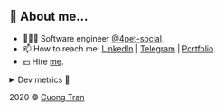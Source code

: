 ## 🦄 About me...

- 🧑🏻‍💻 Software engineer [@4pet-social](https://github.com/4pet-social).
- 📫 How to reach me: [LinkedIn](https://linkedin.com/in/103cuong) | [Telegram](https://t.me/cuong103) | [Portfolio](https://103cuong.github.io/).
- 💵 Hire [me](mailto:103cuong@gmail.com).

<details><summary>Dev metrics 💅</summary>

<!--START_SECTION:waka-->
![Profile Views](http://img.shields.io/badge/Profile%20Views-45-blue)

![Lines of code](https://img.shields.io/badge/From%20Hello%20World%20I%27ve%20Written-17.6%20million%20lines%20of%20code-blue)

**🐱 My Github Data** 

> 🏆 2,117 Contributions in the Year 2020
 > 
> 📦 493.9 kB Used in Github's Storage 
 > 
> 💼 Opted to Hire
 > 
> 📜 149 Public Repositories
 > 
> 🔑 0 Private Repository 
 > 
**I'm a Night 🦉** 

```text
🌞 Morning    81 commits     ███░░░░░░░░░░░░░░░░░░░░░░   11.67% 
🌆 Daytime    212 commits    ███████░░░░░░░░░░░░░░░░░░   30.55% 
🌃 Evening    263 commits    █████████░░░░░░░░░░░░░░░░   37.9% 
🌙 Night      138 commits    █████░░░░░░░░░░░░░░░░░░░░   19.88%

```
📅 **I'm Most Productive on Thursday** 

```text
Monday       77 commits     ██░░░░░░░░░░░░░░░░░░░░░░░   11.1% 
Tuesday      102 commits    ███░░░░░░░░░░░░░░░░░░░░░░   14.7% 
Wednesday    78 commits     ██░░░░░░░░░░░░░░░░░░░░░░░   11.24% 
Thursday     144 commits    █████░░░░░░░░░░░░░░░░░░░░   20.75% 
Friday       87 commits     ███░░░░░░░░░░░░░░░░░░░░░░   12.54% 
Saturday     94 commits     ███░░░░░░░░░░░░░░░░░░░░░░   13.54% 
Sunday       112 commits    ████░░░░░░░░░░░░░░░░░░░░░   16.14%

```


📊 **This Week I Spent My Time On** 

```text
⌚︎ Time Zone: Asia/Ho_Chi_Minh

💬 Programming Languages: 
TypeScript               9 hrs 42 mins       █████████░░░░░░░░░░░░░░░░   36.1% 
Go                       9 hrs 25 mins       ████████░░░░░░░░░░░░░░░░░   35.07% 
YAML                     3 hrs 54 mins       ███░░░░░░░░░░░░░░░░░░░░░░   14.5% 
JSON                     1 hr 37 mins        █░░░░░░░░░░░░░░░░░░░░░░░░   6.06% 
Docker                   1 hr 1 min          █░░░░░░░░░░░░░░░░░░░░░░░░   3.84%

🔥 Editors: 
WebStorm                 12 hrs 8 mins       ███████████░░░░░░░░░░░░░░   45.14% 
GoLand                   8 hrs 50 mins       ████████░░░░░░░░░░░░░░░░░   32.85% 
VS Code                  5 hrs 55 mins       █████░░░░░░░░░░░░░░░░░░░░   22.01%

💻 Operating System: 
Linux                    16 hrs 39 mins      ███████████████░░░░░░░░░░   61.93% 
Mac                      10 hrs 14 mins      █████████░░░░░░░░░░░░░░░░   38.07%

```

**I Mostly Code in TypeScript** 

```text
TypeScript               45 repos            ███████████░░░░░░░░░░░░░░   46.39% 
JavaScript               24 repos            ██████░░░░░░░░░░░░░░░░░░░   24.74% 
Go                       14 repos            ███░░░░░░░░░░░░░░░░░░░░░░   14.43% 
Dockerfile               4 repos             █░░░░░░░░░░░░░░░░░░░░░░░░   4.12% 
Shell                    3 repos             ░░░░░░░░░░░░░░░░░░░░░░░░░   3.09%

```



<!--END_SECTION:waka-->
</details>

2020 © [Cuong Tran](https://github.com/103cuong)
